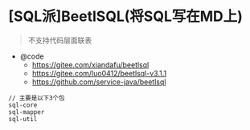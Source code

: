 # [SQL派]BeetlSQL(将SQL写在MD上)

> 不支持代码层面联表

- @code 
  - https://gitee.com/xiandafu/beetlsql
  - https://gitee.com/luo0412/beetlsql-v3.1.1
  - https://github.com/service-java/beetlsql 

```
// 主要是以下3个包
sql-core
sql-mapper
sql-util
```